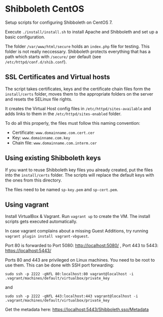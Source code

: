 Shibboleth CentOS
=================

Setup scripts for configuring Shibboleth on CentOS 7. 

Execute `./install/install.sh` 
to install Apache and Shibboleth and set up a basic configuration.

The folder `/var/www/html/secure` holds an `index.php` file for testing. 
This folder is not really neccessary. Shibboleth protects everything that 
has a path which starts with `/secure/` per default (see `/etc/httpd/conf.d/shib.conf`).

## SSL Certificates and Virtual hosts

The script takes certificates, keys and the certificate chain files form 
the `install/certs` folder, moves them to the appropriate folders on the 
server and resets the SELinux file rights.

It creates the Virtual Host config files in `/etc/httpd/sites-available` and
adds links to them in the `/etc/httpd/sites-enabled` folder.

To do all this properly, the files must follow this naming convention:

* Certificate: `www.domainname.com.cert.cer`
* Key: `www.domainname.com.key`
* Chain file: `www.domainname.com.interm.cer`

## Using existing Shibboleth keys

If you want to reuse Shibboleth key files you already created, put the files
into the `install/certs` folder. The scripts will replace the default keys
with the ones from this directory.

The files need to be named `sp-key.pem` and `sp-cert.pem`.

## Using vagrant

Install VirtualBox & Vagrant. Run `vagrant up` to create the VM. The install
scripts gets executed automatically.

In case vagrant complains about a missing Guest Additions, try running 
`vagrant plugin install vagrant-vbguest`.

Port 80 is forwarded to Port 5080: <http://localhost:5080/> ,
Port 443 to 5443: <https://localhost:5443/>

Ports 80 and 443 are privileged on Linux machines. You need to be root to use
them. This can be done with SSH port forwarding:

`sudo ssh -p 2222 -gNfL 80:localhost:80 vagrant@localhost -i .vagrant/machines/default/virtualbox/private_key`

and

`sudo ssh -p 2222 -gNfL 443:localhost:443 vagrant@localhost -i .vagrant/machines/default/virtualbox/private_key`

Get the metadata here: <https://localhost:5443/Shibboleth.sso/Metadata>

